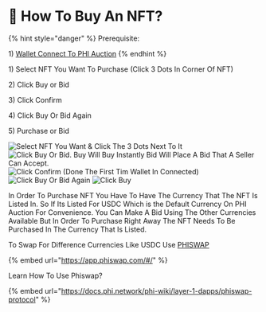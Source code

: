 # 📲 How To Buy An NFT?

{% hint style="danger" %}
Prerequisite:&#x20;

1\) [Wallet Connect To PHI Auction](how-to-connect-to-phi-auction.md)
{% endhint %}

1\) Select NFT You Want To Purchase (Click 3 Dots In Corner Of NFT)

2\) Click Buy or Bid

3\) Click Confirm

4\) Click Buy Or Bid Again

5\) Purchase or Bid&#x20;

![Select NFT You Want & Click The 3 Dots Next To It](../../.gitbook/assets/IMG\_4781.jpg) ![Click Buy Or Bid. Buy Will Buy Instantly Bid Will Place A Bid That A Seller Can Accept. ](../../.gitbook/assets/IMG\_4782.jpg) ![Click Confirm (Done The First Tim Wallet In Connected)  ](../../.gitbook/assets/IMG\_4783.jpg) ![Click Buy Or Bid Again](../../.gitbook/assets/IMG\_4784.jpg) ![Click Buy](../../.gitbook/assets/IMG\_4785.jpg)

In Order To Purchase NFT You Have To Have The Currency That The NFT Is Listed In. So If Its Listed For USDC Which is the Default Currency On PHI Auction For Convenience. You Can Make A Bid Using The Other   Currencies Available But In Order To Purchase Right Away The NFT Needs To Be Purchased In The Currency That Is Listed.

To Swap For Difference Currencies Like USDC Use [PHISWAP ](https://phiswap.org)

{% embed url="https://app.phiswap.com/#/" %}

Learn How To Use Phiswap?

{% embed url="https://docs.phi.network/phi-wiki/layer-1-dapps/phiswap-protocol" %}
